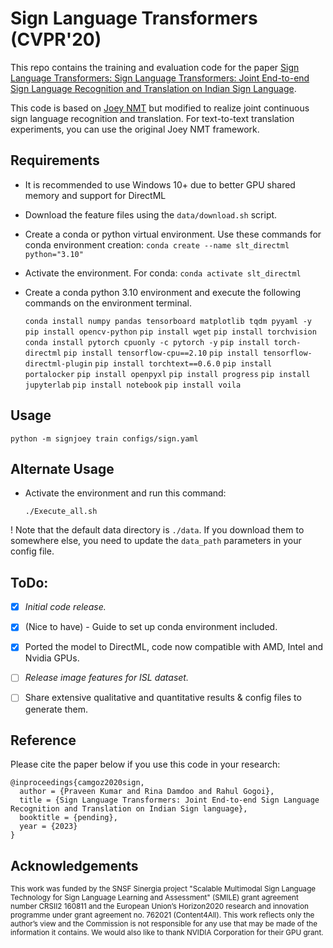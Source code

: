 # Sign Language Transformers (CVPR'20)

This repo contains the training and evaluation code for the paper [Sign Language Transformers: Sign Language Transformers: Joint End-to-end Sign Language Recognition and Translation on Indian Sign Language](pending_link). 

This code is based on [Joey NMT](https://github.com/joeynmt/joeynmt) but modified to realize joint continuous sign language recognition and translation. For text-to-text translation experiments, you can use the original Joey NMT framework.
 
## Requirements
* It is recommended to use Windows 10+ due to better GPU shared memory and support for DirectML

* Download the feature files using the `data/download.sh` script.

* Create a conda or python virtual environment. Use these commands for conda environment creation:
    `conda create --name slt_directml python="3.10"`

* Activate the environment. For conda:
    `conda activate slt_directml`

* Create a conda python 3.10 environment and execute the following commands on the environment terminal.

    `conda install numpy pandas tensorboard matplotlib tqdm pyyaml -y`
    `pip install opencv-python`
    `pip install wget`
    `pip install torchvision`
    `conda install pytorch cpuonly -c pytorch -y`
    `pip install torch-directml`
    `pip install tensorflow-cpu==2.10`
    `pip install tensorflow-directml-plugin`
    `pip install torchtext==0.6.0`
    `pip install portalocker`
    `pip install openpyxl`
    `pip install progress`
    `pip install jupyterlab`
    `pip install notebook`
    `pip install voila`

## Usage

  `python -m signjoey train configs/sign.yaml` 

## Alternate Usage

* Activate the environment and run this command:

    `./Execute_all.sh`

! Note that the default data directory is `./data`. If you download them to somewhere else, you need to update the `data_path` parameters in your config file.   
## ToDo:

- [X] *Initial code release.*
- [X] (Nice to have) - Guide to set up conda environment included.
- [X] Ported the model to DirectML, code now compatible with AMD, Intel and Nvidia GPUs.
- [ ] *Release image features for ISL dataset.*
- [ ] Share extensive qualitative and quantitative results & config files to generate them.


## Reference

Please cite the paper below if you use this code in your research:

    @inproceedings{camgoz2020sign,
      author = {Praveen Kumar and Rina Damdoo and Rahul Gogoi},
      title = {Sign Language Transformers: Joint End-to-end Sign Language Recognition and Translation on Indian Sign language},
      booktitle = {pending},
      year = {2023}
    }

## Acknowledgements
<sub>This work was funded by the SNSF Sinergia project "Scalable Multimodal Sign Language Technology for Sign Language Learning and Assessment" (SMILE) grant agreement number CRSII2 160811 and the European Union’s Horizon2020 research and innovation programme under grant agreement no. 762021 (Content4All). This work reflects only the author’s view and the Commission is not responsible for any use that may be made of the information it contains. We would also like to thank NVIDIA Corporation for their GPU grant. </sub>
